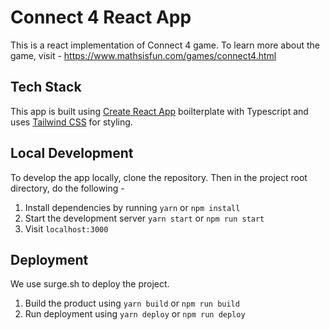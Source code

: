 # Connect 4 React App

This is a react implementation of Connect 4 game. To learn more about the game, visit - https://www.mathsisfun.com/games/connect4.html

## Tech Stack

This app is built using [Create React App](https://create-react-app.dev/) boilterplate with Typescript and uses [Tailwind CSS](https://tailwindcss.com/) for styling.

## Local Development

To develop the app locally, clone the repository. Then in the project root directory, do the following  - 

1. Install dependencies by running `yarn` or `npm install`
2. Start the development server `yarn start` or `npm run start`
3. Visit `localhost:3000`

## Deployment

We use surge.sh to deploy the project. 

1. Build the product using `yarn build` or `npm run build`
2. Run deployment using `yarn deploy` or `npm run deploy`